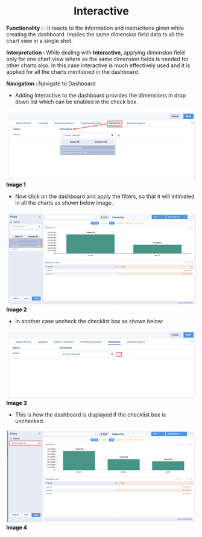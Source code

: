 <h1><center>Interactive </center> </h1>

<b> Functionality :  </b> : It reacts to the information and instructions given while creating the dashboard. Implies the same dimension field data to all the chart view in a single shot.

  

  

<b> Interpretation :  </b> While dealing with **Interactive,** applying dimension field only for one chart view where as the same dimension fields is needed for other charts also. In this case Interactive is much effectively used and it is applied for all the charts mentioned in the dashboard.

  

  

<b> Navigation :  </b> Navigate to Dashboard

  

-   Adding Interactive to the dashboard provides the dimensions in drop down list which can be enabled in the check box.

![enter image description here](https://github.com/surifirstpin/AcuBI_Technical_Documents/blob/master/images/i1.png?raw=true)
<b><font color = "Black" >Image 1 </font></b>




  

-   Now click on the dashboard and apply the filters, so that it will intimated in all the charts as shown below image.

![enter image description here](https://github.com/surifirstpin/AcuBI_Technical_Documents/blob/master/images/i2.png?raw=true)
<b><font color = "Black" >Image 2 </font></b>


-   In another case uncheck the checklist box as shown below:

![enter image description here](https://github.com/surifirstpin/AcuBI_Technical_Documents/blob/master/images/i3.png?raw=true)
<b><font color = "Black" >Image 3</font></b>




  

-   This is how the dashboard is displayed if the checklist box is unchecked.

![enter image description here](https://github.com/surifirstpin/AcuBI_Technical_Documents/blob/master/images/i4.png?raw=true)
<b><font color = "Black" >Image 4</font></b>

<!--stackedit_data:
eyJoaXN0b3J5IjpbODE0NTc1NDIsMTE0OTE1NjcwOCwtMTY2OD
E4OTkxNCwtMTY2ODE4OTkxNF19
-->